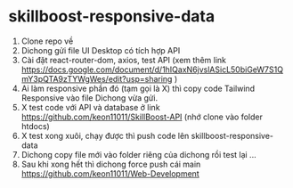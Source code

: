 # skillboost-responsive-data
1. Clone repo về
2. Dichong gửi file UI Desktop có tích hợp API
3. Cài đặt react-router-dom, axios, test API (xem thêm link https://docs.google.com/document/d/1hIQaxN6jvslASicL50biGeW7S1QmY3pQTA9zTYWgWes/edit?usp=sharing )
3. Ai làm responsive phần đó (tạm gọi là X) thì copy code Tailwind Responsive vào file Dichong vừa gửi.
4. X test code với API và database ở link https://github.com/keon11011/SkillBoost-API (nhớ clone vào folder htdocs)
5. X test xong xuôi, chạy được thì push code lên skillboost-responsive-data
6. Dichong copy file mới vào folder riêng của dichong rồi test lại
...
7. Sau khi xong hết thì dichong force push cái main https://github.com/keon11011/Web-Development
